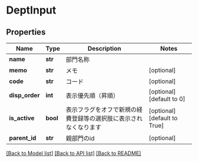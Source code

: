 # DeptInput

## Properties
Name | Type | Description | Notes
------------ | ------------- | ------------- | -------------
**name** | **str** | 部門名称 | 
**memo** | **str** | メモ | [optional] 
**code** | **str** | コード | [optional] 
**disp_order** | **int** | 表示優先順（昇順） | [optional] [default to 0]
**is_active** | **bool** | 表示フラグをオフで新規の経費登録等の選択肢に表示されなくなります | [optional] [default to True]
**parent_id** | **str** | 親部門のid | [optional] 

[[Back to Model list]](../README.md#documentation-for-models) [[Back to API list]](../README.md#documentation-for-api-endpoints) [[Back to README]](../README.md)


